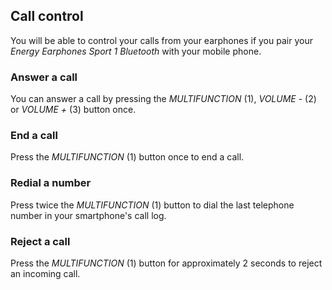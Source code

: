 ## Call control

You will be able to control your calls from your earphones if you pair your *Energy Earphones Sport 1 Bluetooth* with your mobile phone.

### Answer a call
You can answer a call by pressing the *MULTIFUNCTION* (1), *VOLUME -* (2) or *VOLUME +* (3) button once.

### End a call
Press the *MULTIFUNCTION* (1) button once to end a call.

### Redial a number
Press twice the *MULTIFUNCTION* (1) button to dial the last telephone number in your smartphone's call log.

### Reject a call
Press the *MULTIFUNCTION* (1) button for approximately 2 seconds to reject an incoming call.
